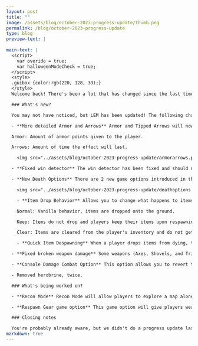 ```yaml
---
layout: post
title: ""
image: /assets/blog/october-2023-progress-update/thumb.png
permalink: /blog/october-2023-progress-update
type: blog
preview-text: | 
  
main-text: | 
  <script>
    var overide = true;
    var halloweenModeCheck = true;
  </script>
  <style>
  .guibox {color:rgb(220, 128, 39);}
  </style>
  Welcome back! There's been a lot that has changed since the last time we've posted one of these, lets get started!

  ### What's new?

  You may not have noticed, but LEM has been updated! The following changes are now available:

  - **More detailed Armor and Arrows** Armor and Tipped Arrows will now properly display info about them when hovering your mouse on them.

  Armor: Amount of armor points given to the player.

  Arrows: Amount of time the effect will last.

    <img src="../assets/blog/october-2023-progress-update/armorarrows.png" class="pixelated">

  - **Fixed win detector** The win detector has been fixed and should now properly find who has won the game every time.

  - **New Death Options** There are 2 new game options introduced in the Combat Options menu. You can find these options in the Death Options page in Combat Options.

    <img src="../assets/blog/october-2023-progress-update/deathoptions.png" class="pixelated">

    - **Item Drop Behavior** Allows you to change what happens to items once a player dies.

    Normal: Vanilla behavior, items are dropped onto the ground.

    Keep: Items do not drop and players keep their items upon respawning.

    Clear: Items are cleared from the player's inventory and do not get dropped.

    - **Quick Item Despawning** When a player drops items from dying, they will despawn within a few seconds.

  - **Fixed broken weapon damage** Some weapons (Axes, Shovels, and Tridents) have been dealing 1 extra point of damage. This has been fixed by applying the extra point of damage to all weapons, along with fixing the displayed damage for enchanted weapons.

  - **Console Damage Combat Option** This option allows you to revert the extra point of damage being applied to all weapons. This can be found in the Custom combat type, and will be turned off when using Modern combat.

  - Removed herobrine, twice.

  ### What's being worked on?

  - **Recon Mode** Recon Mode will allow players to explore a map alone and test certain scenarios, there will be infinite respawns and no time limit. This feature will only be available in Private Rooms once they are available.

  - **Respawn Gear game option** This game option will give players weapons, tools, food, etc.. upon respawning in a round with multiple lives. The items given will change depending on how long the match has been going on for.

  ### Closing notes

  You're probably already aware, but we didn't do a progress update last month. This was due to the majority of things being worked on being backend changes or updates we've already covered in previous progress updates. We've also been much more busy with things going on outside of LEM.
markdown: true
---
```

